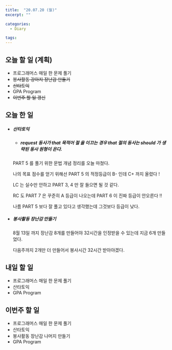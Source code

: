 ```yaml
---
title:  "20.07.20 (월)"
excerpt: ""

categories:
  - Diary

tags:
---
```


## 오늘 할 일 (계획)

- 프로그래머스 매일 한 문제 풀기
- ~~봉사활동 강아지 장난감 만들기~~
- ~~산타토익~~
- GPA Program
- ~~이번주 할 일 갱신~~

## 오늘 한 일

- ##### 산타토익

  - ##### request 동사가 that 목적어 절 을 이끄는 경우 that 절의 동사는 should 가 생략된 동사 원형이 온다.

  PART 5 를 풀기 위한 문법 개념 정리를 오늘 마쳤다.

  나의 목표 점수를 얻기 위해선 PART 5 의 적정등급이 B- 인데 C+ 까지 올렸다 !

  LC 는 실수만 안하고 PART 3, 4 만 잘 들으면 될 것 같다.

  RC 도 PART 7 은 꾸준히 A 등급이 나오는데 PART 6 이 진짜 등급이 안오른다 !!

  나름 PART 5 보다 잘 풀고 있다고 생각했는데 그것보다 등급이 낮다.

- ##### 봉사활동 장난감 만들기

  8월 13일 까지 장난감 8개를 만들어야 32시간을 인정받을 수 있는데 지금 6개 만들었다.

  다음주까지 2개만 더 만들어서 봉사시간 32시간 받아야겠다.


## 내일 할 일

- 프로그래머스 매일 한 문제 풀기
- 산타토익
- GPA Program

## 이번주 할 일

- 프로그래머스 매일 한 문제 풀기
- 산타토익
- 봉사활동 장난감 나머지 만들기
- GPA Program
